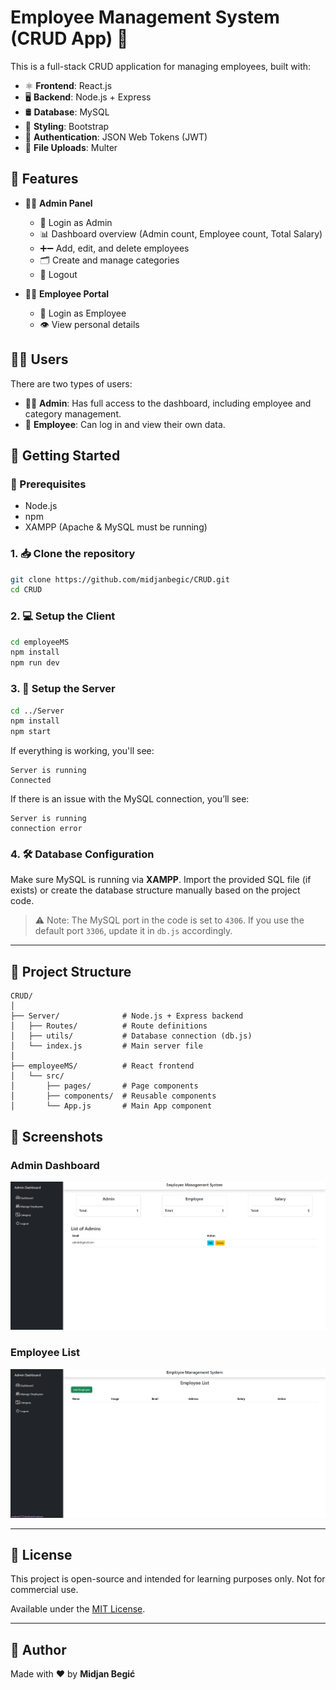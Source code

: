 # Employee Management System (CRUD App) 🚀

This is a full-stack CRUD application for managing employees, built with:

* ⚛️ **Frontend**: React.js
* 🖥️ **Backend**: Node.js + Express
* 🛢️ **Database**: MySQL
* 🎨 **Styling**: Bootstrap
* 🔐 **Authentication**: JSON Web Tokens (JWT)
* 📁 **File Uploads**: Multer

## 🔑 Features

* 🧑‍💼 **Admin Panel**

  * 🔐 Login as Admin
  * 📊 Dashboard overview (Admin count, Employee count, Total Salary)
  * ➕➖ Add, edit, and delete employees
  * 🗂️ Create and manage categories
  * 🚪 Logout

* 👨‍🏭 **Employee Portal**

  * 🔐 Login as Employee
  * 👁️ View personal details

## 🧑‍💻 Users

There are two types of users:

* 👨‍💼 **Admin**: Has full access to the dashboard, including employee and category management.
* 👷 **Employee**: Can log in and view their own data.

## 🚀 Getting Started

### 🧰 Prerequisites

* Node.js
* npm
* XAMPP (Apache & MySQL must be running)

### 1. 📥 Clone the repository

```bash
git clone https://github.com/midjanbegic/CRUD.git
cd CRUD
```

### 2. 💻 Setup the Client

```bash
cd employeeMS
npm install
npm run dev
```

### 3. 🔧 Setup the Server

```bash
cd ../Server
npm install
npm start
```

If everything is working, you'll see:

```
Server is running
Connected
```

If there is an issue with the MySQL connection, you’ll see:

```
Server is running
connection error
```

### 4. 🛠️ Database Configuration

Make sure MySQL is running via **XAMPP**.
Import the provided SQL file (if exists) or create the database structure manually based on the project code.

> ⚠️ Note: The MySQL port in the code is set to `4306`. If you use the default port `3306`, update it in `db.js` accordingly.

---

## 📂 Project Structure

```
CRUD/
│
├── Server/              # Node.js + Express backend
│   ├── Routes/          # Route definitions
│   ├── utils/           # Database connection (db.js)
│   └── index.js         # Main server file
│
├── employeeMS/          # React frontend
│   └── src/
│       ├── pages/       # Page components
│       ├── components/  # Reusable components
│       └── App.js       # Main App component
```

## 📸 Screenshots

### Admin Dashboard
![Admin Dashboard](./src/assets/dashboard.png)

### Employee List
![Employee List](./src/assets/employee_list.png)


---

## 📜 License

This project is open-source and intended for learning purposes only. Not for commercial use.

Available under the [MIT License](LICENSE).

---

## 👤 Author

Made with ❤️ by **Midjan Begić**
